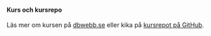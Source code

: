 #### Kurs och kursrepo

Läs mer om kursen på [dbwebb.se](https://dbwebb.se/kurser/oophp-v5) eller kika på [kursrepot på GitHub](https://github.com/dbwebb-se/oophp).
